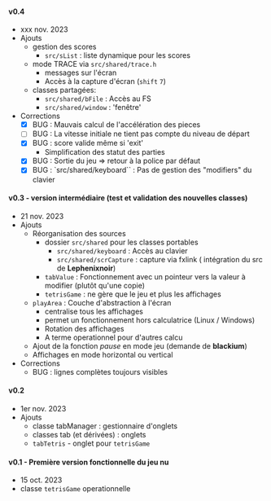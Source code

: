 #### v0.4
* xxx nov. 2023
* Ajouts
    * gestion des scores
        * `src/sList` : liste dynamique pour les scores
    * mode TRACE via `src/shared/trace.h`
        * messages sur l'écran
        * Accès à la capture d'écran (`shift` `7`)        
    * classes partagées:
        * `src/shared/bFile` : Accès au FS
        * `src/shared/window` : 'fenêtre' 
* Corrections
    * [x] BUG : Mauvais calcul de l'accélération des pieces
    * [ ] BUG : La vitesse initiale ne tient pas compte du niveau de départ
    * [x] BUG : score valide même si 'exit' 
        - Simplification des statut des parties
    * [x] BUG : Sortie du jeu => retour à la police par défaut
    * [x] BUG : `src/shared/keyboard`` : Pas de gestion des "modifiers" du clavier

#### v0.3 - version intermédiaire (test et validation des nouvelles classes)
* 21 nov. 2023
* Ajouts
    * Réorganisation des sources
        * dossier `src/shared` pour les classes portables
            * `src/shared/keyboard` : Accès au clavier
            * `src/shared/scrCapture` : capture via fxlink ( intégration du src de **Lephenixnoir**)
        * `tabValue` : Fonctionnement avec un pointeur vers la valeur à modifier (plutôt qu'une copie)
        * `tetrisGame` : ne gère que le jeu et plus les affichages
    * `playArea` : Couche d'abstraction à l'écran
        * centralise tous les affichages
        * permet un fonctionnement hors calculatrice (Linux / Windows)
        * Rotation des affichages
        * A terme operationnel pour d'autres calcu
    * Ajout de la fonction *pause* en mode jeu (demande de **blackium**)
    * Affichages en mode horizontal ou vertical
* Corrections
    * BUG : lignes complètes toujours visibles

#### v0.2
* 1er nov. 2023
* Ajouts
    * classe tabManager : gestionnaire d'onglets
    * classes tab (et dérivées) : onglets
    * `tabTetris` - onglet pour `tetrisGame`

#### v0.1 - Première version fonctionnelle du jeu nu
* 15 oct. 2023
* classe `tetrisGame` operationnelle

